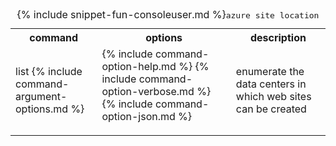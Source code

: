 <table class="table table-striped cli cmd">
	<caption>{% include snippet-fun-consoleuser.md %}<kbd>azure site location</kbd></caption>
	<tr>
		<th class="w20">command</th>
		<th class="w60">options</th>
		<th>description</th>
	</tr>
	<tr>
		<td>list {% include command-argument-options.md %}</td>
		<td>
			<dl class="dl-horizontal">
				{% include command-option-help.md %}
				{% include command-option-verbose.md %}
				{% include command-option-json.md %}
			</dl>
		</td>
		<td>enumerate the data centers in which web sites can be created</td>
	</tr>
</table>